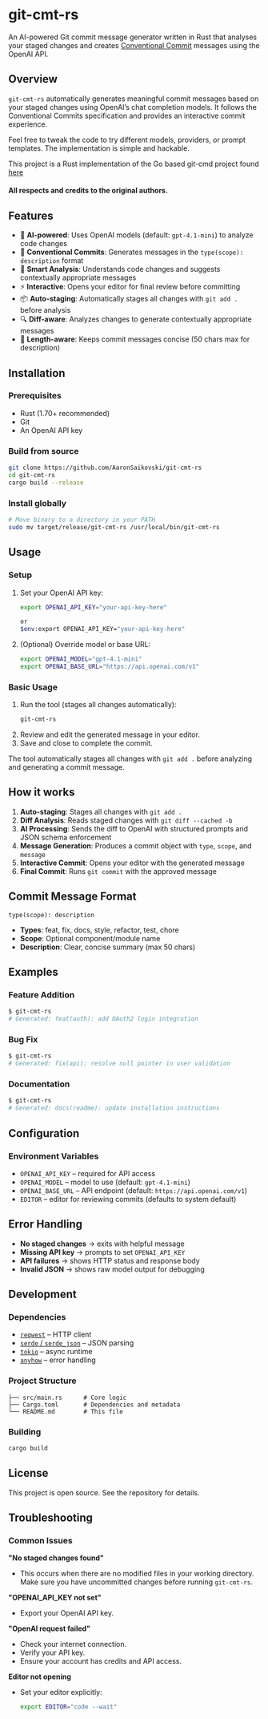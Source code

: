 # git-cmt-rs

An AI-powered Git commit message generator written in Rust that analyses your staged changes and creates [Conventional Commit](https://www.conventionalcommits.org/) messages using the OpenAI API.

## Overview

`git-cmt-rs` automatically generates meaningful commit messages based on your staged changes using OpenAI’s chat completion models. It follows the Conventional Commits specification and provides an interactive commit experience.

Feel free to tweak the code to try different models, providers, or prompt templates. The implementation is simple and hackable.

This project is a Rust implementation of the Go based git-cmd project found [here](https://github.com/appliedgocode/git-cmt/)

#### All respects and credits to the original authors.

## Features

- 🤖 **AI-powered**: Uses OpenAI models (default: `gpt-4.1-mini`) to analyze code changes
- 📝 **Conventional Commits**: Generates messages in the `type(scope): description` format
- 🎯 **Smart Analysis**: Understands code changes and suggests contextually appropriate messages
- ⚡ **Interactive**: Opens your editor for final review before committing
- 📦 **Auto-staging**: Automatically stages all changes with `git add .` before analysis
- 🔍 **Diff-aware**: Analyzes changes to generate contextually appropriate messages
- 📏 **Length-aware**: Keeps commit messages concise (50 chars max for description)

## Installation

### Prerequisites

- Rust (1.70+ recommended)
- Git
- An OpenAI API key

### Build from source

```bash
git clone https://github.com/AaronSaikovski/git-cmt-rs
cd git-cmt-rs
cargo build --release
```

### Install globally

```bash
# Move binary to a directory in your PATH
sudo mv target/release/git-cmt-rs /usr/local/bin/git-cmt-rs
```

## Usage

### Setup

1. Set your OpenAI API key:
   ```bash
   export OPENAI_API_KEY="your-api-key-here"

   or  
   $env:export OPENAI_API_KEY="your-api-key-here"

   ```
2. (Optional) Override model or base URL:
   ```bash
   export OPENAI_MODEL="gpt-4.1-mini"
   export OPENAI_BASE_URL="https://api.openai.com/v1"
   ```

### Basic Usage

1. Run the tool (stages all changes automatically):
   ```bash
   git-cmt-rs
   ```
2. Review and edit the generated message in your editor.
3. Save and close to complete the commit.

The tool automatically stages all changes with `git add .` before analyzing and generating a commit message.

## How it works

1. **Auto-staging**: Stages all changes with `git add .`
2. **Diff Analysis**: Reads staged changes with `git diff --cached -b`
3. **AI Processing**: Sends the diff to OpenAI with structured prompts and JSON schema enforcement
4. **Message Generation**: Produces a commit object with `type`, `scope`, and `message`
5. **Interactive Commit**: Opens your editor with the generated message
6. **Final Commit**: Runs `git commit` with the approved message

## Commit Message Format

```
type(scope): description
```

- **Types**: feat, fix, docs, style, refactor, test, chore
- **Scope**: Optional component/module name
- **Description**: Clear, concise summary (max 50 chars)

## Examples

### Feature Addition

```bash
$ git-cmt-rs
# Generated: feat(auth): add OAuth2 login integration
```

### Bug Fix

```bash
$ git-cmt-rs
# Generated: fix(api): resolve null pointer in user validation
```

### Documentation

```bash
$ git-cmt-rs
# Generated: docs(readme): update installation instructions
```

## Configuration

### Environment Variables

- `OPENAI_API_KEY` – required for API access
- `OPENAI_MODEL` – model to use (default: `gpt-4.1-mini`)
- `OPENAI_BASE_URL` – API endpoint (default: `https://api.openai.com/v1`)
- `EDITOR` – editor for reviewing commits (defaults to system default)

## Error Handling

- **No staged changes** → exits with helpful message
- **Missing API key** → prompts to set `OPENAI_API_KEY`
- **API failures** → shows HTTP status and response body
- **Invalid JSON** → shows raw model output for debugging

## Development

### Dependencies

- [`reqwest`](https://docs.rs/reqwest/) – HTTP client
- [`serde` / `serde_json`](https://serde.rs/) – JSON parsing
- [`tokio`](https://tokio.rs/) – async runtime
- [`anyhow`](https://docs.rs/anyhow/) – error handling

### Project Structure

```
├── src/main.rs      # Core logic
├── Cargo.toml       # Dependencies and metadata
└── README.md        # This file
```

### Building

```bash
cargo build
```

## License

This project is open source. See the repository for details.

## Troubleshooting

### Common Issues

**"No staged changes found"**

- This occurs when there are no modified files in your working directory. Make sure you have uncommitted changes before running `git-cmt-rs`.

**"OPENAI_API_KEY not set"**

- Export your OpenAI API key.

**"OpenAI request failed"**

- Check your internet connection.
- Verify your API key.
- Ensure your account has credits and API access.

**Editor not opening**

- Set your editor explicitly:
  ```bash
  export EDITOR="code --wait"
  ```
